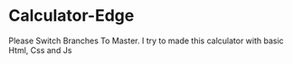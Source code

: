 # Calculator-Edge
Please Switch Branches To Master. I try to made this calculator with basic Html, Css and Js

